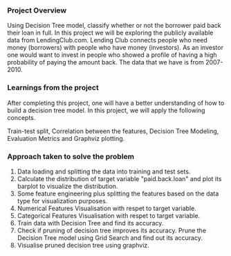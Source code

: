### Project Overview

 Using Decision Tree model, classify whether or not the borrower paid back their loan in full.
In this project we will be exploring the publicly available data from LendingClub.com. Lending Club connects people who need money (borrowers) with people who have money (investors). As an investor one would want to invest in people who showed a profile of having a high probability of paying the amount back. The data that we have is from 2007-2010.


### Learnings from the project

 After completing this project, one will have a better understanding of how to build a decision tree model. In this project, we will apply the following concepts.

Train-test split, Correlation between the features, Decision Tree Modeling, Evaluation Metrics and Graphviz plotting.


### Approach taken to solve the problem

 1. Data loading and splitting the data into training and test sets.
2. Calculate the distribution of target variable "paid.back.loan" and plot its barplot to visualize the distribution.
3. Some feature engineering plus splitting the features based on the data type for visualization purposes.
4. Numerical Features Visualisation with respet to target variable.
5. Categorical Features Visualisation with respet to target variable.
6. Train data with Decision Tree and find its accuracy.
7. Check if pruning of decision tree improves its accuracy. Prune the Decision Tree model using Grid Search and find out its accuracy. 
8.  Visualise pruned decision tree using graphviz.


